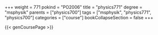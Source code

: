 +++
weight = 771
pokind = "PO2006"
title = "physics771"
degree = "msphysik"
parents = ["physics700"]
tags = ["msphysik", "physics771", "physics700"]
categories = ["course"]
bookCollapseSection = false
+++

{{< genCoursePage >}}
